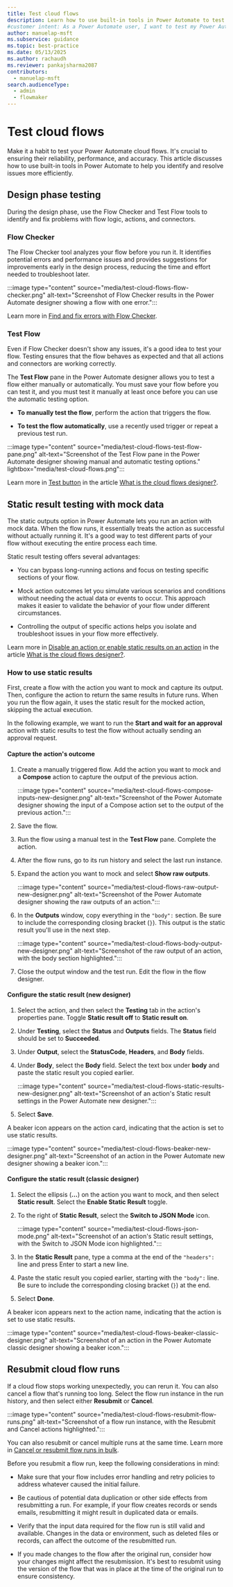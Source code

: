 ```yaml
---
title: Test cloud flows
description: Learn how to use built-in tools in Power Automate to test the design of your cloud flows to ensure their reliability, performance, and accuracy.
#customer intent: As a Power Automate user, I want to test my Power Automate cloud flows so that I can ensure their reliability, performance, and accuracy.
author: manuelap-msft
ms.subservice: guidance
ms.topic: best-practice
ms.date: 05/13/2025
ms.author: rachaudh
ms.reviewer: pankajsharma2087
contributors: 
  - manuelap-msft
search.audienceType: 
  - admin
  - flowmaker
---
```


# Test cloud flows

Make it a habit to test your Power Automate cloud flows. It's crucial to ensuring their reliability, performance, and accuracy. This article discusses how to use built-in tools in Power Automate to help you identify and resolve issues more efficiently.

## Design phase testing

During the design phase, use the Flow Checker and Test Flow tools to identify and fix problems with flow logic, actions, and connectors.

### Flow Checker

The Flow Checker tool analyzes your flow before you run it. It identifies potential errors and performance issues and provides suggestions for improvements early in the design process, reducing the time and effort needed to troubleshoot later.

:::image type="content" source="media/test-cloud-flows-flow-checker.png" alt-text="Screenshot of Flow Checker results in the Power Automate designer showing a flow with one error.":::

Learn more in [Find and fix errors with Flow Checker](../../error-checker.md).

### Test Flow

Even if Flow Checker doesn't show any issues, it's a good idea to test your flow. Testing ensures that the flow behaves as expected and that all actions and connectors are working correctly.

The **Test Flow** pane in the Power Automate designer allows you to test a flow either manually or automatically. You must save your flow before you can test it, and you must test it manually at least once before you can use the automatic testing option.

- **To manually test the flow**, perform the action that triggers the flow.

- **To test the flow automatically**, use a recently used trigger or repeat a previous test run.

:::image type="content" source="media/test-cloud-flows-test-flow-pane.png" alt-text="Screenshot of the Test Flow pane in the Power Automate designer showing manual and automatic testing options." lightbox="media/test-cloud-flows.png":::

Learn more in [Test button](../../flows-designer.md#test-button) in the article [What is the cloud flows designer?](../../flows-designer.md).

## Static result testing with mock data

The static outputs option in Power Automate lets you run an action with mock data. When the flow runs, it essentially treats the action as successful without actually running it. It's a good way to test different parts of your flow without executing the entire process each time.

Static result testing offers several advantages:

- You can bypass long-running actions and focus on testing specific sections of your flow.

- Mock action outcomes let you simulate various scenarios and conditions without needing the actual data or events to occur. This approach makes it easier to validate the behavior of your flow under different circumstances.

- Controlling the output of specific actions helps you isolate and troubleshoot issues in your flow more effectively.

Learn more in [Disable an action or enable static results on an action](../../flows-designer#disable-an-action-or-enable-static-results-on-an-action) in the article [What is the cloud flows designer?](../../flows-designer.md).

### How to use static results

First, create a flow with the action you want to mock and capture its output. Then, configure the action to return the same results in future runs. When you run the flow again, it uses the static result for the mocked action, skipping the actual execution.

In the following example, we want to run the **Start and wait for an approval** action with static results to test the flow without actually sending an approval request.

#### Capture the action's outcome

1. Create a manually triggered flow. Add the action you want to mock and a **Compose** action to capture the output of the previous action.

    :::image type="content" source="media/test-cloud-flows-compose-inputs-new-designer.png" alt-text="Screenshot of the Power Automate designer showing the input of a Compose action set to the output of the previous action.":::

1. Save the flow.

1. Run the flow using a manual test in the **Test Flow** pane. Complete the action.

1. After the flow runs, go to its run history and select the last run instance.

1. Expand the action you want to mock and select **Show raw outputs**.

    :::image type="content" source="media/test-cloud-flows-raw-output-new-designer.png" alt-text="Screenshot of the Power Automate designer showing the raw outputs of an action.":::

1. In the **Outputs** window, copy everything in the `"body":` section. Be sure to include the corresponding closing bracket (`}`). This output is the static result you'll use in the next step.

    :::image type="content" source="media/test-cloud-flows-body-output-new-designer.png" alt-text="Screenshot of the raw output of an action, with the body section highlighted.":::

1. Close the output window and the test run. Edit the flow in the flow designer.

#### Configure the static result (new designer)

1. Select the action, and then select the **Testing** tab in the action's properties pane. Toggle **Static result off** to **Static result on**.

1. Under **Testing**, select the **Status** and **Outputs** fields. The **Status** field should be set to **Succeeded**.

1. Under **Output**, select the **StatusCode**, **Headers**, and **Body** fields.

1. Under **Body**, select the **Body** field. Select the text box under **body** and paste the static result you copied earlier.

    :::image type="content" source="media/test-cloud-flows-static-results-new-designer.png" alt-text="Screenshot of an action's Static result settings in the Power Automate new designer.":::

1. Select **Save**.

A beaker icon appears on the action card, indicating that the action is set to use static results.

:::image type="content" source="media/test-cloud-flows-beaker-new-designer.png" alt-text="Screenshot of an action in the Power Automate new designer showing a beaker icon.":::

#### Configure the static result (classic designer)

1. Select the ellipsis (**&hellip;**) on the action you want to mock, and then select **Static result**. Select the **Enable Static Result** toggle.

1. To the right of **Static Result**, select the **Switch to JSON Mode** icon.

    :::image type="content" source="media/test-cloud-flows-json-mode.png" alt-text="Screenshot of an action's Static result settings, with the Switch to JSON Mode icon highlighted.":::

1. In the **Static Result** pane, type a comma at the end of the `"headers":` line and press Enter to start a new line.

1. Paste the static result you copied earlier, starting with the `"body":` line. Be sure to include the corresponding closing bracket (`}`) at the end.

1. Select **Done**.

A beaker icon appears next to the action name, indicating that the action is set to use static results.

:::image type="content" source="media/test-cloud-flows-beaker-classic-designer.png" alt-text="Screenshot of an action in the Power Automate classic designer showing a beaker icon.":::

## Resubmit cloud flow runs

If a cloud flow stops working unexpectedly, you can rerun it. You can also cancel a flow that's running too long. Select the flow run instance in the run history, and then select either **Resubmit** or **Cancel**.

:::image type="content" source="media/test-cloud-flows-resubmit-flow-runs.png" alt-text="Screenshot of a flow run instance, with the Resubmit and Cancel actions highlighted.":::

You can also resubmit or cancel multiple runs at the same time. Learn more in [Cancel or resubmit flow runs in bulk](../../how-tos-bulk-resubmit.md).

Before you resubmit a flow run, keep the following considerations in mind:

- Make sure that your flow includes error handling and retry policies to address whatever caused the initial failure.

- Be cautious of potential data duplication or other side effects from resubmitting a run. For example, if your flow creates records or sends emails, resubmitting it might result in duplicated data or emails.

- Verify that the input data required for the flow run is still valid and available. Changes in the data or environment, such as deleted files or records, can affect the outcome of the resubmitted run.

- If you made changes to the flow after the original run, consider how your changes might affect the resubmission. It's best to resubmit using the version of the flow that was in place at the time of the original run to ensure consistency.
